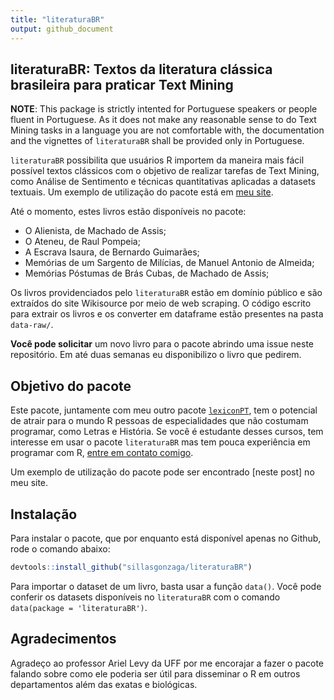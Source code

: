 ```yaml
---
title: "literaturaBR"
output: github_document
---
```


## literaturaBR: Textos da literatura clássica brasileira para praticar Text Mining

**NOTE**: This package is strictly intented for Portuguese speakers or people fluent in Portuguese. As it does not make any reasonable sense to do Text Mining tasks in a language you are not comfortable with, the documentation and the vignettes of `literaturaBR` shall be provided only in Portuguese.

`literaturaBR` possibilita que usuários R importem da maneira mais fácil possível textos clássicos com o objetivo de realizar tarefas de Text Mining, como Análise de Sentimento e técnicas quantitativas aplicadas a datasets textuais. Um exemplo de utilização do pacote está em [meu site](http://sillasgonzaga.com/post/literaturabr-01/).


Até o momento, estes livros estão disponíveis no pacote:  

* O Alienista, de Machado de Assis;  
* O Ateneu, de Raul Pompeia;  
* A Escrava Isaura, de Bernardo Guimarães;  
* Memórias de um Sargento de Milícias, de Manuel Antonio de Almeida;  
* Memórias Póstumas de Brás Cubas, de Machado de Assis;  

Os livros providenciados pelo `literaturaBR` estão em domínio público e são extraídos do site Wikisource por meio de web scraping. O código escrito para extrair os livros e os converter em dataframe estão presentes na pasta `data-raw/`. 

**Você pode solicitar** um novo livro para o pacote abrindo uma issue neste repositório. Em até duas semanas eu disponibilizo o livro que pedirem.

## Objetivo do pacote

Este pacote, juntamente com meu outro pacote [`lexiconPT`](https://github.com/sillasgonzaga/lexiconPT/), tem o potencial de atrair para o mundo R pessoas de especialidades que não costumam programar, como Letras e História. Se você é estudante desses cursos, tem interesse em usar o pacote `literaturaBR` mas tem pouca experiência em programar com R, [entre em contato comigo](www.sillasgonzaga.com).

Um exemplo de utilização do pacote pode ser encontrado [neste post] no meu site.

## Instalação

Para instalar o pacote, que por enquanto está disponível apenas no Github, rode o comando abaixo:

```r
devtools::install_github("sillasgonzaga/literaturaBR")
```

Para importar o dataset de um livro, basta usar a função `data()`. Você pode conferir os datasets disponíveis no `literaturaBR` com o comando `data(package = 'literaturaBR')`.  

## Agradecimentos

Agradeço ao professor Ariel Levy da UFF por me encorajar a fazer o pacote falando sobre como ele poderia ser útil para disseminar o R em outros departamentos além das exatas e biológicas.  


